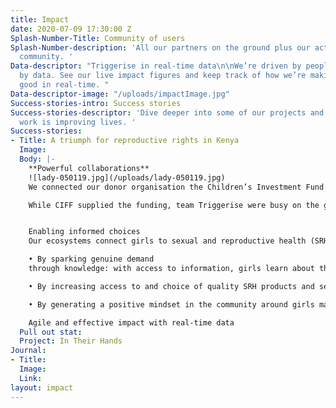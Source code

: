 ```yaml
---
title: Impact
date: 2020-07-09 17:30:00 Z
Splash-Number-Title: Community of users
Splash-Number-description: 'All our partners on the ground plus our active membership
  community. '
Data-descriptor: "Triggerise in real-time data\n\nWe’re driven by people and fuelled
  by data. See our live impact figures and keep track of how we’re making change for
  good in real-time. "
Data-descriptor-image: "/uploads/impactImage.jpg"
Success-stories-intro: Success stories
Success-stories-descriptor: 'Dive deeper into some of our projects and see how our
  work is improving lives. '
Success-stories:
- Title: A triumph for reproductive rights in Kenya
  Image: 
  Body: |-
    **Powerful collaborations**
    ![lady-050119.jpg](/uploads/lady-050119.jpg)
    We connected our donor organisation the C​hi​ldren’s Investment Fund Foundation (CIFF), Kenyian social mobilisers Shujaaz Inc and Marie Stopes Kenya (MSK) to build 145 ecosystems across the country. These ecosystems are made of pharmacies, retailers, on-the-ground mobilisers and clinics, jointly aiming to improve the sexual and reproductive health and prevent unwanted pregnancies for 15-19 year old girls.

    While CIFF supplied the funding, team Triggerise were busy on the ground and Shujaaz Inc launched a campaign to drive self-enrolment. In the meantime, MSK was instrumental in ensuring the quality of our supply of products and services to all the local ecosystems. We’re team players at heart and our far-reaching impact is made possible through co-creation.


    Enabling informed choices
    Our ecosystems connect girls to sexual and reproductive health (SRH) services in three ways:

    • By sparking genuine demand
    through knowledge: with access to information, girls learn about the possibilities of taking control of their SRH.

    • By increasing access to and choice of quality SRH products and services.

    • By generating a positive mindset in the community around girls making informed choices about their SRH.

    Agile and effective impact with real-time data
  Pull out stat: 
  Project: In Their Hands
Journal:
- Title: 
  Image: 
  Link: 
layout: impact
---
```


